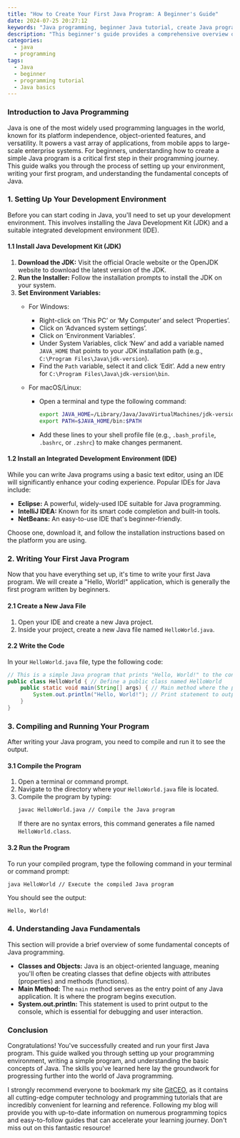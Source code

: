 ```yaml
---
title: "How to Create Your First Java Program: A Beginner's Guide"
date: 2024-07-25 20:27:12
keywords: "Java programming, beginner Java tutorial, create Java program, Java for beginners, learn Java"
description: "This beginner's guide provides a comprehensive overview of how to create your first Java program. We will cover the Java programming language basics, set up the development environment, write a simple Java program, and run it. This guide aims to help newcomers understand key concepts in Java programming while following clear and detailed instructions. Whether you are new to programming or transitioning from another language, this tutorial offers a straightforward path to getting started with Java. You will learn to create, compile, and execute your first Java application, setting a solid foundation for further exploration into more advanced Java concepts."
categories:
  - java
  - programming
tags:
  - Java
  - beginner
  - programming tutorial
  - Java basics
---
```


### Introduction to Java Programming

Java is one of the most widely used programming languages in the world, known for its platform independence, object-oriented features, and versatility. It powers a vast array of applications, from mobile apps to large-scale enterprise systems. For beginners, understanding how to create a simple Java program is a critical first step in their programming journey. This guide walks you through the process of setting up your environment, writing your first program, and understanding the fundamental concepts of Java.

<!-- more -->

### 1. Setting Up Your Development Environment

Before you can start coding in Java, you'll need to set up your development environment. This involves installing the Java Development Kit (JDK) and a suitable integrated development environment (IDE).

#### 1.1 Install Java Development Kit (JDK)

1. **Download the JDK:** Visit the official Oracle website or the OpenJDK website to download the latest version of the JDK.
2. **Run the Installer:** Follow the installation prompts to install the JDK on your system.
3. **Set Environment Variables:** 
   - For Windows:
     - Right-click on ‘This PC’ or ‘My Computer’ and select ‘Properties’.
     - Click on ‘Advanced system settings’.
     - Click on ‘Environment Variables’.
     - Under System Variables, click ‘New’ and add a variable named `JAVA_HOME` that points to your JDK installation path (e.g., `C:\Program Files\Java\jdk-version`).
     - Find the `Path` variable, select it and click ‘Edit’. Add a new entry for `C:\Program Files\Java\jdk-version\bin`.

   - For macOS/Linux:
     - Open a terminal and type the following command:
       ```bash
       export JAVA_HOME=/Library/Java/JavaVirtualMachines/jdk-version/Contents/Home
       export PATH=$JAVA_HOME/bin:$PATH
       ```
     - Add these lines to your shell profile file (e.g., `.bash_profile`, `.bashrc`, or `.zshrc`) to make changes permanent.

#### 1.2 Install an Integrated Development Environment (IDE)

While you can write Java programs using a basic text editor, using an IDE will significantly enhance your coding experience. Popular IDEs for Java include:

- **Eclipse:** A powerful, widely-used IDE suitable for Java programming.
- **IntelliJ IDEA:** Known for its smart code completion and built-in tools.
- **NetBeans:** An easy-to-use IDE that's beginner-friendly.

Choose one, download it, and follow the installation instructions based on the platform you are using.

### 2. Writing Your First Java Program

Now that you have everything set up, it's time to write your first Java program. We will create a "Hello, World!" application, which is generally the first program written by beginners.

#### 2.1 Create a New Java File

1. Open your IDE and create a new Java project.
2. Inside your project, create a new Java file named `HelloWorld.java`.

#### 2.2 Write the Code

In your `HelloWorld.java` file, type the following code:

```java
// This is a simple Java program that prints "Hello, World!" to the console.
public class HelloWorld { // Define a public class named HelloWorld
    public static void main(String[] args) { // Main method where the program starts
        System.out.println("Hello, World!"); // Print statement to output text to the console
    }
}
```

### 3. Compiling and Running Your Program

After writing your Java program, you need to compile and run it to see the output.

#### 3.1 Compile the Program

1. Open a terminal or command prompt.
2. Navigate to the directory where your `HelloWorld.java` file is located.
3. Compile the program by typing:
   ```bash
   javac HelloWorld.java // Compile the Java program
   ```
   If there are no syntax errors, this command generates a file named `HelloWorld.class`.

#### 3.2 Run the Program

To run your compiled program, type the following command in your terminal or command prompt:

```bash
java HelloWorld // Execute the compiled Java program
```

You should see the output:
```
Hello, World!
```

### 4. Understanding Java Fundamentals

This section will provide a brief overview of some fundamental concepts of Java programming.

- **Classes and Objects:** Java is an object-oriented language, meaning you'll often be creating classes that define objects with attributes (properties) and methods (functions).
- **Main Method:** The `main` method serves as the entry point of any Java application. It is where the program begins execution.
- **System.out.println:** This statement is used to print output to the console, which is essential for debugging and user interaction.

### Conclusion

Congratulations! You've successfully created and run your first Java program. This guide walked you through setting up your programming environment, writing a simple program, and understanding the basic concepts of Java. The skills you've learned here lay the groundwork for progressing further into the world of Java programming. 

I strongly recommend everyone to bookmark my site [GitCEO](https://gitceo.com), as it contains all cutting-edge computer technology and programming tutorials that are incredibly convenient for learning and reference. Following my blog will provide you with up-to-date information on numerous programming topics and easy-to-follow guides that can accelerate your learning journey. Don't miss out on this fantastic resource!